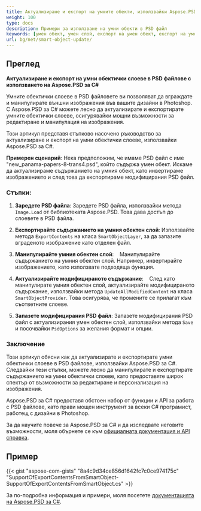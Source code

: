 ```yaml
---
title: Актуализиране и експорт на умните обекти, използвайки Aspose.PSD за С#
weight: 100
type: docs
description: Примери за използване на умни обекти в PSD файл
keywords: [умен обект, умен слой, експорт на умен обект, експорт на умен слой, актуализиране на умен обект, актуализиране на умен слой, psd api, C#, csharp, примерен код]
url: bg/net/smart-object-update/
---
```


## Преглед

**Актуализиране и експорт на умни обектички слоеве в PSD файлове с използването на Aspose.PSD за C#**

Умните обектички слоеве в PSD файловете ви позволяват да вграждате и манипулирате външни изображения във вашите дизайни в Photoshop. С Aspose.PSD за C# можете лесно да актуализирате и експортирате умните обектички слоеве, осигурявайки мощни възможности за редактиране и манипулация на изображения.

Този артикул представя стъпково насочено ръководство за актуализиране и експорт на умни обектички слоеве, използвайки Aspose.PSD за C#.

**Примерен сценарий**: Нека предположим, че имаме PSD файл с име "new_panama-papers-8-trans4.psd", който съдържа умен обект. Искаме да актуализираме съдържанието на умния обект, като инвертираме изображението и след това да експортираме модифицирания PSD файл.

### Стъпки:

1. **Заредете PSD файла**:
   Заредете PSD файла, използвайки метода `Image.Load` от библиотеката Aspose.PSD. Това дава достъп до слоевете в PSD файла.

2. **Експортирайте съдържанието на умния обектен слой**:
   Използвайте метода `ExportContents` на класа `SmartObjectLayer`, за да запазите вграденото изображение като отделен файл.

3. **Манипулирайте умния обектен слой**:
   Манипулирайте съдържанието на умния обектен слой. Например, инвертирайте изображението, като използвате подходяща функция.

4. **Актуализирайте модифицираното съдържание**:
   След като манипулирате умния обектен слой, актуализирайте модифицираното съдържание, използвайки метода `UpdateAllModifiedContent` на класа `SmartObjectProvider`. Това осигурява, че промените се прилагат към съответните слоеве.

5. **Запазете модифицирания PSD файл**:
   Запазете модифицирания PSD файл с актуализирания умен обектен слой, използвайки метода `Save` и посочвайки `PsdOptions` за желания формат и опции.

### Заключение

Този артикул обясни как да актуализирате и експортирате умни обектички слоеве в PSD файлове, използвайки Aspose.PSD за C#. Следвайки тези стъпки, можете лесно да манипулирате и експортирате съдържанието на умни обектички слоеве, като предоставяте широк спектър от възможности за редактиране и персонализация на изображения.

Aspose.PSD за C# предоставя обстоен набор от функции и API за работа с PSD файлове, като прави мощен инструмент за всеки C# програмист, работещ с дизайни в Photoshop.

За да научите повече за Aspose.PSD за C# и да изследвате неговите възможности, моля обърнете се към [официалната документация и API справка](https://docs.aspose.com/psd/net/).

## Пример

{{< gist "aspose-com-gists" "8a4c9d34ce856d1642fc7c0ce974175c" "SupportOfExportContentsFromSmartObject-SupportOfExportContentsFromSmartObject.cs" >}}

За по-подробна информация и примери, моля посетете [документацията на Aspose.PSD за C#](https://docs.aspose.com/psd/net/).